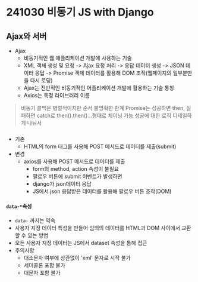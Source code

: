 ﻿# 241030 비동기 JS with Django

## Ajax와 서버

- Ajax
  - 비동기적인 웹 애플리케이션 개발에 사용하는 기술
  - XML 객체 생성 및 요청 -> Ajax 요청 처리 -> 응답 데이터 생성 -> JSON 데이터 응답 -> Promise 객체 데이터를 활용해 DOM 조작(웹페이지의 일부분만을 다시 로딩)
  - Ajax는 전반적인 비동기적인 어플리케이션 개발에 활용하는 기술 통칭
  - Axios는 특정 라이브러리 이름

> 비동기 콜백은 병렬적이지만 순서 불명확한 한계
> Promise는 성공하면 then, 실패하면 catch로
> then().then()...형태로 체이닝 가능
> 성공에 대한 로직 디테일하게 나눠서

###

- 기존
  - HTML의 form 태그를 사용해 POST 메서드로 데이터를 제출(submit)
- 변경
  - axios를 사용해 POST 메서드로 데이터를 제출
    - form의 method, action 속성이 불필요
    - 팔로우 버튼에 submit 이벤트가 발생하면
    - django가 json데이터 응답
    - JS에서 json 응답받은 데이터를 활용해 팔로우 버튼 조작(DOM)

#### `data-*`속성

- `data-` 까지는 약속
- 사용자 지정 데이터 특성을 만들어 임의의 데이터를 HTML과 DOM 사이에서 교환할 수 있는 방법
- 모든 사용자 지정 데이터는 JS에서 dataset 속성을 통해 접근
- 주의사항
  - 대소문자 여부에 상관없이 'xml' 문자로 시작 불가
  - 세미콜론 포함 불가
  - 대문자 포함 불가
